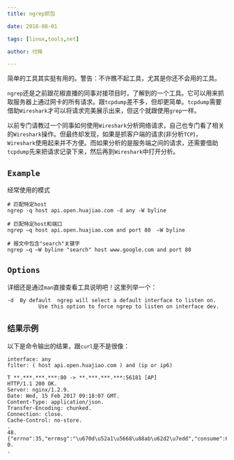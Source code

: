 ```yaml
---
title: ngrep抓包

date: 2018-08-01

tags: [linux,tools,net]

author: 付辉

---
```


简单的工具其实挺有用的。警告：不许瞧不起工具，尤其是你还不会用的工具。

`ngrep`还是之前跟花椒直播的同事对接项目时，了解到的一个工具。它可以用来抓取服务器上通过网卡的所有请求。跟`tcpdump`差不多，但却更简单。`tcpdump`需要借助`Wireshark`才可以将请求完美展示出来，但这个就跟使用`grep`一样。

以前专门请教过一个同事如何使用`Wireshark`分析网络请求，自己也专门看了相关的`Wireshark`操作。但最终却发现，如果是抓客户端的请求(非分析`TCP`)，`Wireshark`使用起来并不方便。而如果分析的是服务端之间的请求，还需要借助`tcpdump`先来把请求记录下来，然后再到`Wireshark`中打开分析。

## `Example`

经常使用的模式
```
# 匹配特定host
ngrep -q host api.open.huajiao.com -d any -W byline

# 匹配特定host和端口
ngrep –q host api.open.huajiao.com and port 80  –W byline 

# 报文中包含"search"关键字
ngrep –q –W byline "search" host www.google.com and port 80 
```

## `Options`

详细还是通过`man`直接查看工具说明吧！这里列举一个：

    -d  By default  ngrep will select a default interface to listen on.
              Use this option to force ngrep to listen on interface dev.

## `结果示例`

以下是命令输出的结果，跟`curl`是不是很像：
```
interface: any
filter: ( host api.open.huajiao.com ) and (ip or ip6)

T **.***.***.***:80 -> **.***.***.***:56181 [AP]
HTTP/1.1 200 OK.
Server: nginx/1.2.9.
Date: Wed, 15 Feb 2017 09:18:07 GMT.
Content-Type: application/json.
Transfer-Encoding: chunked.
Connection: close.
Cache-Control: no-store.
.
48.
{"errno":35,"errmsg":"\u670d\u52a1\u5668\u88ab\u62d2\u7edd","consume":6}.
0.
.
```